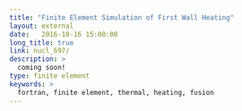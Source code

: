 ```yaml
---
title: "Finite Element Simulation of First Wall Heating"
layout: external
date:   2016-10-16 15:00:00
long_title: true
link: nucl_697/
description: >
  coming soon!
type: finite element
keywords: >
  fortran, finite element, thermal, heating, fusion
---
```

